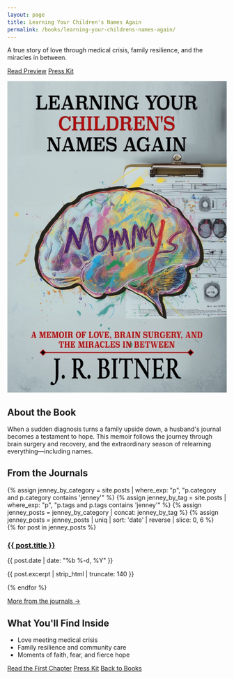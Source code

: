 ```yaml
---
layout: page
title: Learning Your Children's Names Again
permalink: /books/learning-your-childrens-names-again/
---
```


<section class="hero">
  <div class="hero-text">
    <p class="sub">A true story of love through medical crisis, family resilience, and the miracles in between.</p>
    <p>
      <a class="btn" href="/books/learning-your-childrens-names-again/preview">Read Preview</a>
      <a class="btn secondary" href="/books/learning-your-childrens-names-again/press-kit">Press Kit</a>
    </p>
  </div>
  <div class="hero-visual">
    <div id="book3d" 
         data-cover-front="/assets/books/learning-your-childrens-names-again/cover-front.jpg"
         data-cover-back="/assets/books/learning-your-childrens-names-again/cover-back.jpg"
         data-cover-spine="/assets/books/learning-your-childrens-names-again/cover-spine.jpg">
      <noscript>
        <img src="/assets/books/learning-your-childrens-names-again/cover-front.jpg" alt="Book cover" />
      </noscript>
    </div>
  </div>
  
</section>

<section class="about">
  <h2>About the Book</h2>
  <p>
    When a sudden diagnosis turns a family upside down, a husband's journal becomes a testament to hope. 
    This memoir follows the journey through brain surgery and recovery, and the extraordinary season of relearning everything—including names.
  </p>
</section>

<section class="journals">
  <h2>From the Journals</h2>
  {% assign jenney_by_category = site.posts | where_exp: "p", "p.category and p.category contains 'jenney'" %}
  {% assign jenney_by_tag = site.posts | where_exp: "p", "p.tags and p.tags contains 'jenney'" %}
  {% assign jenney_posts = jenney_by_category | concat: jenney_by_tag %}
  {% assign jenney_posts = jenney_posts | uniq | sort: 'date' | reverse | slice: 0, 6 %}
  <div class="journal-grid">
    {% for post in jenney_posts %}
      <article class="journal-card">
        <h3><a href="{{ post.url }}">{{ post.title }}</a></h3>
        <p class="meta">{{ post.date | date: "%b %-d, %Y" }}</p>
        <p>{{ post.excerpt | strip_html | truncate: 140 }}</p>
      </article>
    {% endfor %}
  </div>
  <p><a class="inline" href="/archive">More from the journals →</a></p>
</section>

<section class="highlights">
  <h2>What You'll Find Inside</h2>
  <ul>
    <li>Love meeting medical crisis</li>
    <li>Family resilience and community care</li>
    <li>Moments of faith, fear, and fierce hope</li>
  </ul>
</section>

<section class="cta">
  <a class="btn btn-primary" href="/books/learning-your-childrens-names-again/preview">Read the First Chapter</a>
  <a class="btn secondary" href="/books/learning-your-childrens-names-again/press-kit">Press Kit</a>
  <a class="btn secondary" href="/books/">Back to Books</a>
  
</section>

<script type="module" src="/assets/js/three-book.js"></script>


